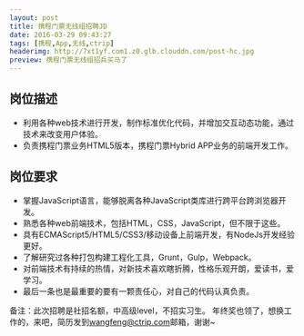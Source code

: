 ```yaml
---
layout: post
title: 携程门票无线组招聘JD
date: 2016-03-29 09:43:27
tags: [携程,App,无线,ctrip]
headerimg: http://7xt1yf.com1.z0.glb.clouddn.com/post-hc.jpg
preview: 携程门票无线组招兵买马了
---
```

## 岗位描述
* 利用各种web技术进行开发，制作标准优化代码，并增加交互动态功能，通过技术来改变用户体验。
* 负责携程门票业务HTML5版本，携程门票Hybrid APP业务的前端开发工作。

<!--more-->
## 岗位要求
* 掌握JavaScript语言，能够脱离各种JavaScript类库进行跨平台跨浏览器开发。
* 熟悉各种web前端技术，包括HTML，CSS，JavaScript，但不限于这些。
* 具有ECMAScript5/HTML5/CSS3/移动设备上前端开发，有NodeJs开发经验更好。
* 了解研究过各种打包构建工程化工具，Grunt，Gulp，Webpack。
* 对前端技术有持续的热情，对新技术喜欢瞎折腾，性格乐观开朗，爱读书，爱学习。
* 最后一条也是最重要的要有一颗责任心，对自己的代码认真负责。

备注：此次招聘是社招名额，中高级level，不招实习生。
年终奖也领了，想换工作的，来吧，简历发到<wangfeng@ctrip.com>邮箱，谢谢~
